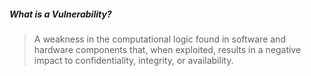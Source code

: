 ##### What is a Vulnerability?
> A weakness in the computational logic found in software and hardware components that, when exploited, results in a negative impact to confidentiality, integrity, or availability. 

##### 